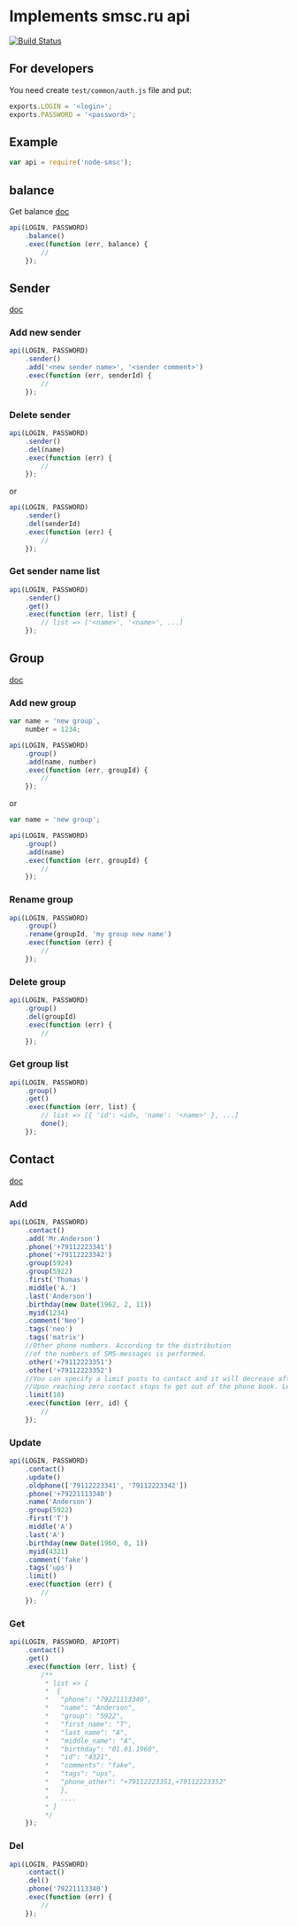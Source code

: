 # Implements smsc.ru api
[![Build Status](https://travis-ci.org/zxcabs/node-smsc.png?branch=master)](https://travis-ci.org/zxcabs/node-smsc)

## For developers

You need create `test/common/auth.js` file and put:
```javascript
exports.LOGIN = '<login>';
exports.PASSWORD = '<password>';
```
## Example
```javascript
var api = require('node-smsc');
```

## balance
Get balance [doc](http://smsc.ru/api/http/#bal)
```javascript
api(LOGIN, PASSWORD)
	.balance()
	.exec(function (err, balance) {
		//
	});
```

## Sender
[doc](http://smsc.ru/api/http/#senders)

### Add new sender
````javascript
api(LOGIN, PASSWORD)
	.sender()
	.add('<new sender name>', '<sender comment>')
	.exec(function (err, senderId) {
		//
	});
````

### Delete sender
````javascript
api(LOGIN, PASSWORD)
	.sender()
	.del(name)
	.exec(function (err) {
		//
	});
````
or
````javascript
api(LOGIN, PASSWORD)
	.sender()
	.del(senderId)
	.exec(function (err) {
		//
	});
````

### Get sender name list
````javascript
api(LOGIN, PASSWORD)
	.sender()
	.get()
	.exec(function (err, list) {
		// list => ['<name>', '<name>', ...]
	});
````

## Group
[doc](http://smsc.ru/api/http/#group)

### Add new group
````javascript
var name = 'new group',
	number = 1234;

api(LOGIN, PASSWORD)
	.group()
	.add(name, number)
	.exec(function (err, groupId) {
		//
	});
````
or
````javascript
var name = 'new group';

api(LOGIN, PASSWORD)
	.group()
	.add(name)
	.exec(function (err, groupId) {
		//
	});
````

### Rename group
````javascript
api(LOGIN, PASSWORD)
	.group()
	.rename(groupId, 'my group new name')
	.exec(function (err) {
		//
	});
````

### Delete group
````javascript
api(LOGIN, PASSWORD)
	.group()
	.del(groupId)
	.exec(function (err) {
		//
	});
````

### Get group list
````javascript
api(LOGIN, PASSWORD)
	.group()
	.get()
	.exec(function (err, list) {
		// list => [{ 'id': <id>, 'name': '<name>' }, ...]
		done();
	});
````

## Contact
[doc](http://smsc.ru/api/http/#contact)

### Add
````javascript
api(LOGIN, PASSWORD)
	.contact()
	.add('Mr.Anderson')
	.phone('+79112223341')
	.phone('+79112223342')
	.group(5924)
	.group(5922)
	.first('Thomas')
	.middle('A.')
	.last('Anderson')
	.birthday(new Date(1962, 2, 11))
	.myid(1234)
	.comment('Neo')
	.tags('neo')
	.tags('matrix')
	//Other phone numbers. According to the distribution
	//of the numbers of SMS-messages is performed.
	.other('+79112223351')
	.other('+79112223352')
	//You can specify a limit posts to contact and it will decrease after each send a message to that contact.
    //Upon reaching zero contact stops to get out of the phone book. Leave field blank if you do not need limits.
	.limit(10)
	.exec(function (err, id) {
		//
	});
````

### Update
````javascript
api(LOGIN, PASSWORD)
	.contact()
	.update()
	.oldphone(['79112223341', '79112223342'])
	.phone('+79221113340')
	.name('Anderson')
	.group(5922)
	.first('T')
	.middle('A')
	.last('A')
	.birthday(new Date(1960, 0, 1))
	.myid(4321)
	.comment('fake')
	.tags('ups')
	.limit()
	.exec(function (err) {
		//
	});
````

### Get
````javascript
api(LOGIN, PASSWORD, APIOPT)
	.contact()
	.get()
	.exec(function (err, list) {
		/**
		 * list => [
		 *	{
         *   "phone": "79221113340",
         *   "name": "Anderson",
         *   "group": "5922",
         *   "first_name": "T",
         *   "last_name": "A",
         *   "middle_name": "A",
         *   "birthday": "01.01.1960",
         *   "id": "4321",
         *   "comments": "fake",
         *   "tags": "ups",
         *   "phone_other": "+79112223351,+79112223352"
         *   },
         *   ....
         * ]
         */
	});
````

### Del
````javascript
api(LOGIN, PASSWORD)
	.contact()
	.del()
	.phone('79221113340')
	.exec(function (err) {
		//
	});
````